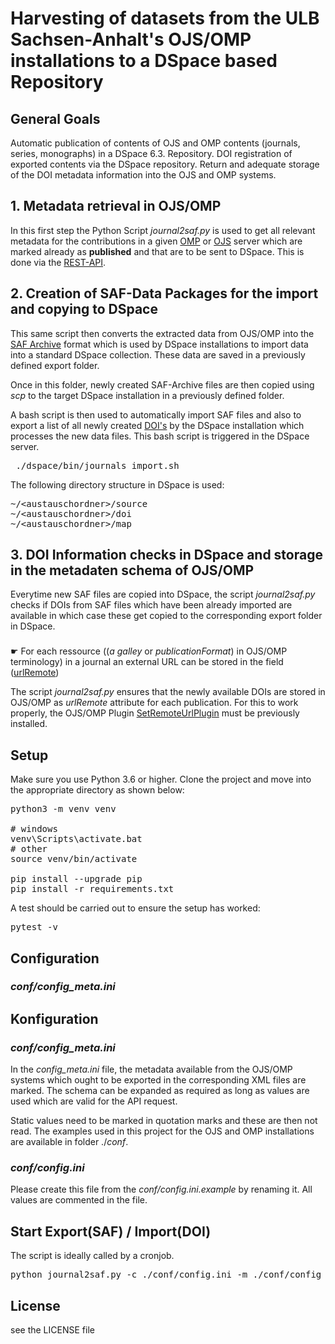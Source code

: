 # Harvesting of datasets from the ULB Sachsen-Anhalt's OJS/OMP installations to a DSpace based Repository


## General Goals 

Automatic publication of contents of OJS and OMP contents (journals, series, monographs) in a DSpace 6.3. Repository.
DOI registration of exported contents via the DSpace repository.
Return and adequate storage of the DOI metadata information into the OJS and OMP systems.



## 1. Metadata retrieval in OJS/OMP

In this first step the Python Script _journal2saf.py_ is used to get all relevant metadata for the contributions in a given [OMP](https://pkp.sfu.ca/omp) or [OJS](https://pkp.sfu.ca/ojs/) server which are marked already as **published** and that are to be sent to DSpace. This is done via the [REST-API](https://docs.pkp.sfu.ca/dev/api/ojs/3.3). 
 
## 2. Creation of SAF-Data Packages for the import and copying to DSpace

This same script then converts the extracted data from OJS/OMP into the [SAF Archive](https://wiki.lyrasis.org/display/DSDOC5x/Importing+and+Exporting+Items+via+Simple+Archive+Format) format which is used by DSpace installations to import data into a standard DSpace collection. These data are saved in a previously defined export folder. 

Once in this folder, newly created SAF-Archive files are then copied using _scp_ to the target DSpace installation in a previously defined folder. 

A bash script is then used to automatically import SAF files and also to export a list of all newly created [DOI's](https://www.doi.org/) by the DSpace installation which processes the new data files. This bash script is triggered in the DSpace server. 

<pre>
 ./dspace/bin/journals_import.sh
</pre>

The following directory structure in DSpace is used:
<pre>
~/&lt;austauschordner>/source
~/&lt;austauschordner>/doi
~/&lt;austauschordner>/map
</pre>

## 3. DOI Information checks in DSpace and storage in the metadaten schema of OJS/OMP
Everytime new SAF files are copied into DSpace, the script _journal2saf.py_ checks if DOIs from SAF files which have been already imported are available in which case these get copied to the corresponding export folder in DSpace.

### 

&#9755; For each ressource ((_a galley_ or _publicationFormat_) in OJS/OMP terminology) in a journal an external URL can be stored in the field ([urlRemote](https://docs.pkp.sfu.ca/dev/api/ojs/3.1#tag/Submissions/paths/~1submissions~1{submissionId}/get))


The script _journal2saf.py_ ensures that the newly available DOIs are stored in OJS/OMP as *urlRemote* attribute for each publication. For this to work properly, the OJS/OMP Plugin [SetRemoteUrlPlugin](https://github.com/ulb-sachsen-anhalt/setRemoteUrlPlugin) must be previously installed.


## Setup

Make sure you use Python 3.6 or higher. Clone the project and move into the appropriate directory as shown below:

<pre>
python3 -m venv venv

# windows
venv\Scripts\activate.bat
# other 
source venv/bin/activate

pip install --upgrade pip
pip install -r requirements.txt
</pre>
A test should be carried out to ensure the setup has worked:
<pre>
pytest -v
</pre>


## Configuration

### *conf/config_meta.ini*


## Konfiguration
### *conf/config_meta.ini*

In the _config_meta.ini_ file, the metadata available from the OJS/OMP systems which ought to be exported in the corresponding XML files are marked. The schema can be expanded as required as long as values are used which are valid for the API request. 

Static values need to be marked in quotation marks and these are then not read. The examples used in this project for the OJS and OMP installations are available in folder ./_conf_.

### *conf/config.ini*
Please create this file from the *conf/config.ini.example* by renaming it.
All values are commented in the file.

## Start Export(SAF) / Import(DOI)
The script is ideally called by a cronjob.

<pre>
python journal2saf.py -c ./conf/config.ini -m ./conf/config_meta_ojs.ini
</pre>
 


## 


## License

see the LICENSE file
